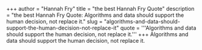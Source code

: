 +++
author = "Hannah Fry"
title = "the best Hannah Fry Quote"
description = "the best Hannah Fry Quote: Algorithms and data should support the human decision, not replace it."
slug = "algorithms-and-data-should-support-the-human-decision-not-replace-it"
quote = '''Algorithms and data should support the human decision, not replace it.'''
+++
Algorithms and data should support the human decision, not replace it.
